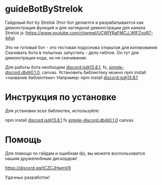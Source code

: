 # guideBotByStrelok
 Гайдовый бот by Strelok
 Этот бот делается и разрабатывается как демонстрация функций
 и для наглядной демонстрации для канала Strelok js (https://www.youtube.com/channel/UCWlYRaFMCJ_WlFZyoR7-4Ag)
 
 Это не готовый бот - это тестовая подоснова открытая для копирования
 Скачивать бота в попытках запустить - дело гиблое. Он тут для демонстрации кода, но не скачивания.

 Для работы бота необходим discord.js@13.8.1, fs, simple-discord.db@0.1.0, canvas.
 Установить библиотеку можно npm install <название библиотеки>
 Например: npm install discord.js@13.8.1

# Инструкция по установке

 Для установки всех библиотек, используйте:

  npm install discord.js@13.8.1 fs simple-discord.db@0.1.0 canvas

# Помощь

 Для помощи по гайдам и ошибкам djs, вы можете воспользоватся нашим дружелюбным дискордом!

  https://discord.gg/tCZCJHwmV9

 Удачных разработок!
